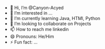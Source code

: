 - 👋 Hi, I’m @Canyon-Acyed
- 👀 I’m interested in ...
- 🌱 I’m currently learning Java, HTMl, Python
- 💞️ I’m looking to collaborate on Projects
- 📫 How to reach me linkedin
- 😄 Pronouns: He/Him
- ⚡ Fun fact: ...

<!---
Canyon-Acyed/Canyon-Acyed is a ✨ special ✨ repository because its `README.md` (this file) appears on your GitHub profile.
You can click the Preview link to take a look at your changes.
--->

